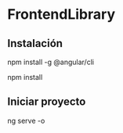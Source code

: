 # FrontendLibrary

## Instalación

npm install -g @angular/cli

npm install

## Iniciar proyecto

ng serve -o


